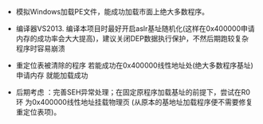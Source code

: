 
* 模拟Windows加载PE文件，能成功加载市面上绝大多数程序。

* 编译器VS2013. 编译本项目时最好开启aslr基址随机化(这样在0x400000申请内存的成功率会大大提高)，建议关闭DEP数据执行保护，不然后期跑较复杂程序时容易崩溃

* 重定位表被清除的程序 若能成功在0x400000线性地址处(绝大多数程序基址)申请内存 就能加载成功

* 后期考虑 ：完善SEH异常处理；在固定原程序加载基址的前提下，尝试在R0环 为0x400000线性地址挂载物理页 (从原本的基地址加载程序便不需要修复重定位表项)。

